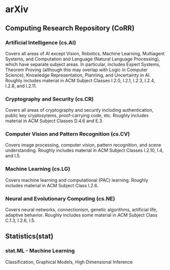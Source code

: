# arXiv
## Computing Research Repository (CoRR)
### Artificial Intelligence (cs.AI)
Covers all areas of AI except Vision, Robotics, Machine Learning, Multiagent Systems, and Computation and Language (Natural Language Processing), which have separate subject areas. In particular, includes Expert Systems, Theorem Proving (although this may overlap with Logic in Computer Science), Knowledge Representation, Planning, and Uncertainty in AI. Roughly includes material in ACM Subject Classes I.2.0, I.2.1, I.2.3, I.2.4, I.2.8, and I.2.11.
### Cryptography and Security (cs.CR)
Covers all areas of cryptography and security including authentication, public key cryptosytems, proof-carrying code, etc. Roughly includes material in ACM Subject Classes D.4.6 and E.3.
### Computer Vision and Pattern Recognition (cs.CV)
Covers image processing, computer vision, pattern recognition, and scene understanding. Roughly includes material in ACM Subject Classes I.2.10, I.4, and I.5.
### Machine Learning (cs.LG)
Covers machine learning and computational (PAC) learning. Roughly includes material in ACM Subject Class I.2.6.
### Neural and Evolutionary Computing (cs.NE)
Covers neural networks, connectionism, genetic algorithms, artificial life, adaptive behavior. Roughly includes some material in ACM Subject Class C.1.3, I.2.6, I.5.
## Statistics(stat)
### stat.ML - Machine Learning
Classification, Graphical Models, High Dimensional Inference
